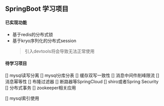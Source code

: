 
## SpringBoot 学习项目

#### 已实现功能
- 基于redis的分布式锁
- 基于kryo序列化的分布式session
    > 引入devtools将会导致无法正常使用


#### 待学习项目

[] mysql读写分离 
[] mysql分库分表 
[] 缓存双写一致性 
[] 消息中间件削峰限流 
[] 消息幂等性 
[] 布隆过滤器 
[] 断路器等SpringCloud 
[] shiro或者Spring Security 
[] 分布式事务 
[] zookeeper相关应用

[] mysql索引使用
